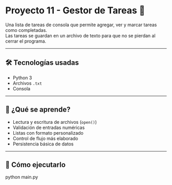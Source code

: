 # Proyecto 11 - Gestor de Tareas 📝

Una lista de tareas de consola que permite agregar, ver y marcar tareas como completadas.  
Las tareas se guardan en un archivo de texto para que no se pierdan al cerrar el programa.

---

## 🛠 Tecnologías usadas
- Python 3
- Archivos `.txt`
- Consola

---

## 🧠 ¿Qué se aprende?
- Lectura y escritura de archivos (`open()`)
- Validación de entradas numéricas
- Listas con formato personalizado
- Control de flujo más elaborado
- Persistencia básica de datos

---

## 🚀 Cómo ejecutarlo
python main.py
